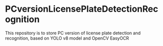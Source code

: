 # PCversionLicensePlateDetectionRecognition
This repository is to store PC version of license plate detection and recognition, based on YOLO v8 model and OpenCV EasyOCR

